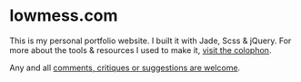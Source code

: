 # lowmess.com

This is my personal portfolio website. I built it with Jade, Scss & jQuery. For more about the tools & resources I used to make it, [visit the colophon](http://lowmess.com/colophon).

Any and all [comments, critiques or suggestions are welcome](http://lowmess.com/contact).
